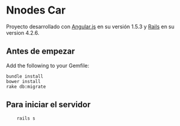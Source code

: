# Nnodes Car

Proyecto desarrollado con [Angular.js](http://angularjs.org) en su versión 1.5.3 y [Rails](http://rubyonrails.org/) en su version 4.2.6.

## Antes de empezar

Add the following to your Gemfile:

    bundle install
    bower install
    rake db:migrate

## Para iniciar el servidor

		rails s